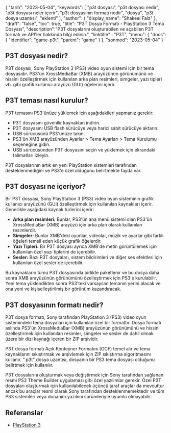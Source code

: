 {
"tarih": "2023-05-04",
  "keywords": [
"p3t dosyası",
"p3t dosyası nedir",
"p3t dosyası neler içerir",
"p3t dosyasının formatı nedir",
"dosya",
"p3t dosya uzantısı",
"eklenti"
],
  "author": {
"display_name": "Shakeel Faiz"
},
"draft": "false",
"toc": true,
"title": "P3T Dosya Formatı - PlayStation 3 Tema Dosyası",
  "description":"P3T dosyalarını oluşturabilen ve açabilen P3T formatı ve API'ler hakkında bilgi edinin.",
"linktitle" : "P3T",
  "menu": {
    "docs": {
      "identifier": "game-p3t",
      "parent": "game"
}
},
"sonmod": "2023-05-04"
}

## P3T dosyası nedir?

P3T dosyası, Sony PlayStation 3 (PS3) video oyun sistemi için bir tema dosyasıdır. PS3'ün XrossMediaBar (XMB) arayüzünün görünümünü ve hissini özelleştirmek için kullanılan arka plan resimleri, simgeler, yazı tipleri vb. gibi grafik kullanıcı arayüzü (GUI) öğelerini içerir.

## P3T teması nasıl kurulur?

P3T temasını PS3'ünüze yüklemek için aşağıdakileri yapmanız gerekir:

- P3T dosyasını güvenilir kaynaktan indirin.
- P3T dosyasını USB flash sürücüye veya harici sabit sürücüye aktarın.
- USB sürücüsünü PS3'ünüze takın.
- PS3'ün XMB arayüzünden Ayarlar > Tema Ayarları > Tema Kurulumu seçeneğine gidin.
- USB sürücüsünden P3T dosyasını seçin ve yüklemek için ekrandaki talimatları izleyin.

P3T dosyalarının artık en yeni PlayStation sistemleri tarafından desteklenmediğini ve PS3'e özel olduğunu belirtmekte fayda var.

## P3T dosyası ne içeriyor?

Bir P3T dosyası, Sony PlayStation 3 (PS3) video oyun sisteminin grafik kullanıcı arayüzünü (GUI) özelleştirmek için kullanılan kaynakları içerir. Genellikle aşağıdaki kaynak türlerini içerir:

- **Arka plan resimleri:** Bunlar, PS3'ün ana menü sistemi olan PS3'ün XrossMediaBar (XMB) arayüzü için arka plan olarak kullanılan resimlerdir.
- **Simgeler:** Bunlar XMB'deki oyunlar, videolar, müzik ve ayarlar gibi farklı öğeleri temsil eden küçük grafik öğelerdir.
- **Yazı Tipleri:** Bir P3T dosyası ayrıca XMB'de metin görüntülemek için kullanılan özel yazı tiplerini de içerebilir.
- **Sesler:** Bazı P3T dosyaları, sistem bildirimleri ve diğer ses efektleri için kullanılan özel sesler de içerebilir.

Bu kaynakların tümü P3T dosyasında birlikte paketlenir ve bu dosya daha sonra XMB arayüzünün görünümünü özelleştirmek için PS3'e kurulabilir. Yeni tema yüklendikten sonra PS3'teki varsayılan temanın yerini alacak ve ona yeni ve kişiselleştirilmiş bir görünüm kazandıracak.

## P3T dosyasının formatı nedir?

P3T dosya formatı, Sony tarafından PlayStation 3 (PS3) video oyun sistemindeki tema dosyaları için kullanılan özel bir formattır. Dosya formatı aslında PS3'ün XrossMediaBar (XMB) arayüzünün görünümünü ve hissini özelleştirmek için kullanılan resimler, simgeler ve sesler de dahil olmak üzere bir dizi kaynağı içeren bir ZIP arşividir.

P3T dosya formatı Açık Konteyner Formatını (OCF) temel alır ve tema kaynaklarını sıkıştırmak ve arşivlemek için ZIP sıkıştırma algoritmasını kullanır. ".p3t" dosya uzantısı, dosyanın bir PS3 tema dosyası olduğunu belirtmek için kullanılır.

P3T dosyalarını oluşturmak veya değiştirmek için Sony tarafından sağlanan resmi PS3 Theme Builder uygulaması gibi özel yazılımlar gerekir. Özel P3T dosyaları oluşturmak için kullanılabilecek üçüncü taraf araçlar da mevcuttur ancak bu araçlar resmi olarak Sony tarafından desteklenmemektedir ve tüm PS3 sistemleri veya donanım yazılımı sürümleriyle uyumlu olmayabilir.

## Referanslar
* [PlayStation 3](https://en.wikipedia.org/wiki/PlayStation_3)

